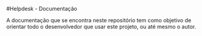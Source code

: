 #Helpdesk - Documentação

A documentação que se encontra neste repositório tem como objetivo de orientar
todo o desenvolvedor que usar este projeto, ou até mesmo o autor.